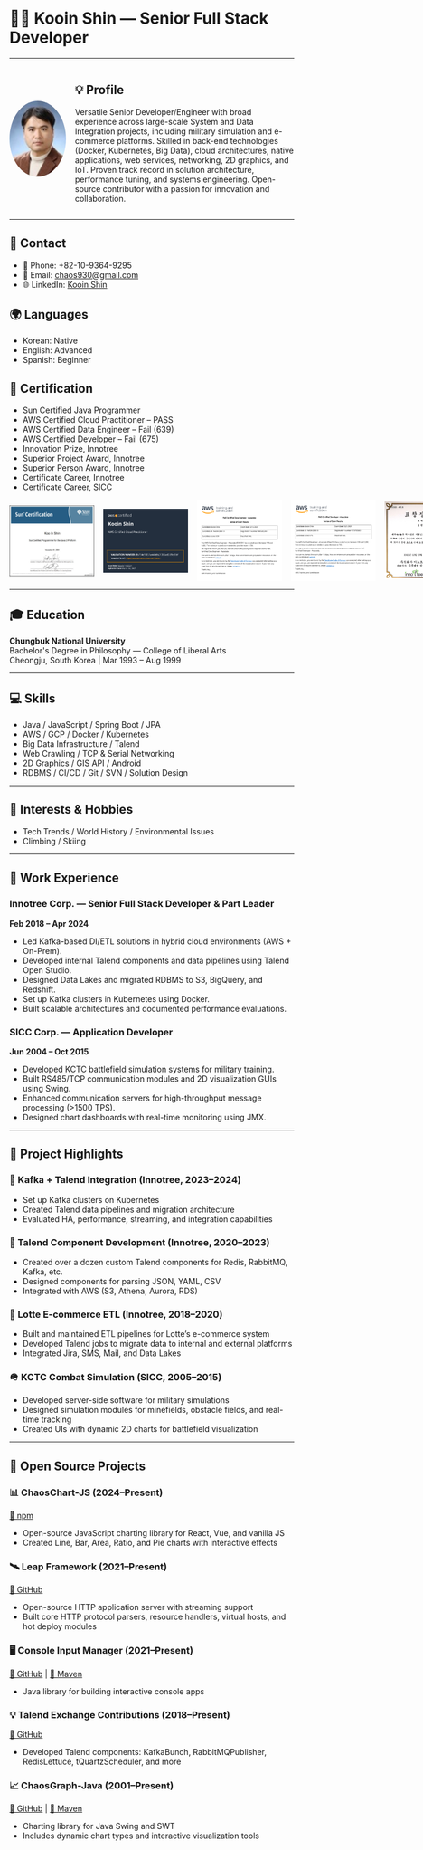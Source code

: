 # 👨‍💻 Kooin Shin — Senior Full Stack Developer

---
<div style="display: flex; align-items: center; gap: 16px;">
<img src="./docs/images/portrate.png" alt="Kooin Shin Portrait" width="100" style="border-radius: 50%;"/>

<div>
  
## 💡 Profile
Versatile Senior Developer/Engineer with broad experience across large-scale System and Data Integration projects, including military simulation and e-commerce platforms. Skilled in back-end technologies (Docker, Kubernetes, Big Data), cloud architectures, native applications, web services, networking, 2D graphics, and IoT. Proven track record in solution architecture, performance tuning, and systems engineering. Open-source contributor with a passion for innovation and collaboration.

</div>
</div>

---

## 📇 Contact
- 📱 Phone: +82-10-9364-9295
- 📧 Email: chaos930@gmail.com
- 🌐 LinkedIn: [Kooin Shin](https://www.linkedin.com/in/kooin-shin-77b6a5bb)

## 🌍 Languages
- Korean: Native
- English: Advanced
- Spanish: Beginner

## 📜 Certification
- Sun Certified Java Programmer
- AWS Certified Cloud Practitioner – PASS
- AWS Certified Data Engineer – Fail (639)
- AWS Certified Developer – Fail (675)
- Innovation Prize, Innotree
- Superior Project Award, Innotree
- Superior Person Award, Innotree
- Certificate Career, Innotree
- Certificate Career, SICC

<div style="display: flex; align-items: center; gap: 16px;">
<img src="./docs/cert/Sun Certifie Java Developer.png" width="150"/>
<img src="./docs/cert/AWS Certified Cloud Practitioner.png" width="150"/>
<img src="./docs/cert/AWS Certified Data Engineer- result report.png" width="150"/>
<img src="./docs/cert/AWS Certified Developer - result report .png" width="150"/>
<img src="./docs/cert/best-employee-prize.png" width="100"/>
<img src="./docs/cert/best-innovative-prize.png" width="100"/>
<img src="./docs/cert/best-project-prize.png" width="100"/>
<img src="./docs/cert/innotree cert for career.png" width="100"/>
<img src="./docs/cert/sicc cert for career.png" width="100"/>
</div>

---


## 🎓 Education
**Chungbuk National University**  
Bachelor's Degree in Philosophy — College of Liberal Arts  
Cheongju, South Korea | Mar 1993 – Aug 1999

---

## 💻 Skills
- Java / JavaScript / Spring Boot / JPA
- AWS / GCP / Docker / Kubernetes
- Big Data Infrastructure / Talend
- Web Crawling / TCP & Serial Networking
- 2D Graphics / GIS API / Android
- RDBMS / CI/CD / Git / SVN / Solution Design

---

## 🎯 Interests & Hobbies
- Tech Trends / World History / Environmental Issues
- Climbing / Skiing

---

## 🧰 Work Experience
### Innotree Corp. — Senior Full Stack Developer & Part Leader  
**Feb 2018 – Apr 2024**
- Led Kafka-based DI/ETL solutions in hybrid cloud environments (AWS + On-Prem).
- Developed internal Talend components and data pipelines using Talend Open Studio.
- Designed Data Lakes and migrated RDBMS to S3, BigQuery, and Redshift.
- Set up Kafka clusters in Kubernetes using Docker.
- Built scalable architectures and documented performance evaluations.

### SICC Corp. — Application Developer  
**Jun 2004 – Oct 2015**
- Developed KCTC battlefield simulation systems for military training.
- Built RS485/TCP communication modules and 2D visualization GUIs using Swing.
- Enhanced communication servers for high-throughput message processing (>1500 TPS).
- Designed chart dashboards with real-time monitoring using JMX.

---

## 🚀 Project Highlights
### 🔄 Kafka + Talend Integration (Innotree, 2023–2024)
- Set up Kafka clusters on Kubernetes
- Created Talend data pipelines and migration architecture
- Evaluated HA, performance, streaming, and integration capabilities

### 🔧 Talend Component Development (Innotree, 2020–2023)
- Created over a dozen custom Talend components for Redis, RabbitMQ, Kafka, etc.
- Designed components for parsing JSON, YAML, CSV
- Integrated with AWS (S3, Athena, Aurora, RDS)

### 🛒 Lotte E-commerce ETL (Innotree, 2018–2020)
- Built and maintained ETL pipelines for Lotte’s e-commerce system
- Developed Talend jobs to migrate data to internal and external platforms
- Integrated Jira, SMS, Mail, and Data Lakes

### 🪖 KCTC Combat Simulation (SICC, 2005–2015)
- Developed server-side software for military simulations
- Designed simulation modules for minefields, obstacle fields, and real-time tracking
- Created UIs with dynamic 2D charts for battlefield visualization

---

## 🧪 Open Source Projects
### 📊 ChaosChart-JS (2024–Present)
[🔗 npm](https://www.npmjs.com/package/chaoschart)
- Open-source JavaScript charting library for React, Vue, and vanilla JS
- Created Line, Bar, Area, Ratio, and Pie charts with interactive effects

### 🛰 Leap Framework (2021–Present)
[🔗 GitHub](https://github.com/9ins/Leap)
- Open-source HTTP application server with streaming support
- Built core HTTP protocol parsers, resource handlers, virtual hosts, and hot deploy modules

### 🖥 Console Input Manager (2021–Present)
[🔗 GitHub](https://github.com/9ins/console-input-manager) | [🔗 Maven](https://mvnrepository.com/artifact/io.github.9ins/console-input-manager)
- Java library for building interactive console apps

### 💡 Talend Exchange Contributions (2018–Present)
[🔗 GitHub](https://github.com/TalendExchange/Components/tree/main/archive/Kooin-Shin)
- Developed Talend components: KafkaBunch, RabbitMQPublisher, RedisLettuce, tQuartzScheduler, and more

### 📈 ChaosGraph-Java (2001–Present)
[🔗 GitHub](https://github.com/9ins/chaosgraph) | [🔗 Maven](https://mvnrepository.com/artifact/io.github.9ins/chaosgraph)
- Charting library for Java Swing and SWT
- Includes dynamic chart types and interactive visualization tools

</div>